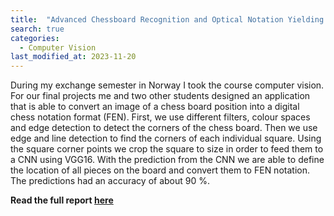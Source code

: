 ```yaml
---
title:  "Advanced Chessboard Recognition and Optical Notation Yielding Mechanism (Acronym)"
search: true
categories: 
  - Computer Vision
last_modified_at: 2023-11-20
---
```


During my exchange semester in Norway I took the course computer vision. For our final projects me and two other students designed an application that is able to convert an image of a chess board position into a digital chess notation format (FEN). First, we use different filters, colour spaces and edge detection to detect the corners of the chess board. Then we use edge and line detection to find the corners of each individual square. Using the square corner points we crop the square to size in order to feed them to a CNN using VGG16. With the prediction from the CNN we are able to define the location of all pieces on the board and convert them to FEN notation. The predictions had an accuracy of about 90 %.

**Read the full report [here](/assets/pdf/ITK213___Final_Release.pdf)**